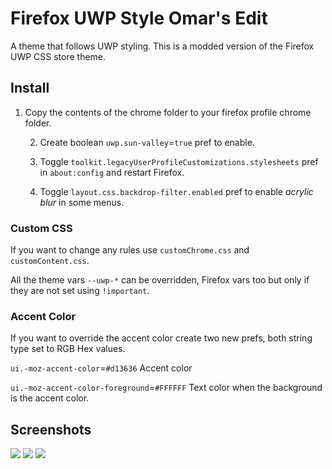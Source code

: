 # Firefox UWP Style Omar's Edit

A theme that follows UWP styling. This is a modded version of the Firefox UWP CSS store theme.


## Install

1. Copy the contents of the chrome folder to your firefox profile chrome folder.

	2. Create boolean `uwp.sun-valley`=`true` pref to enable.
	 	
	3. Toggle `toolkit.legacyUserProfileCustomizations.stylesheets` pref in `about:config` and restart Firefox.
	
	4. Toggle `layout.css.backdrop-filter.enabled` pref to enable *acrylic blur* in some menus.
	

### Custom CSS

If you want to change any rules use `customChrome.css` and `customContent.css`.

All the theme vars `--uwp-*` can be overridden, Firefox vars too but only if they are not set using `!important`.

### Accent Color

If you want to override the accent color create two new prefs, both string type set to RGB Hex values.

`ui.-moz-accent-color`=`#d13636` Accent color

`ui.-moz-accent-color-foreground`=`#FFFFFF` Text color when the background is the accent color.

## Screenshots

<picture>
  <img src="https://i.imgur.com/fC6V4vJ.png">
</picture>
<picture>
  <img src="[https://i.imgur.com/fC6V4vJ.png](https://i.imgur.com/QzgKM27.png)">
</picture>
<picture>
  <img src="[https://i.imgur.com/fC6V4vJ.png](https://i.imgur.com/mCwP6i4.png)">
</picture>
	



